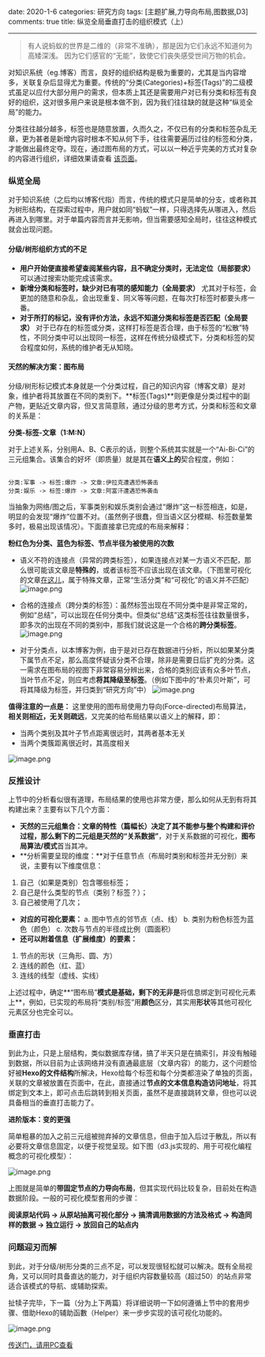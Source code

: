 date: 2020-1-6
categories: 研究方向
tags: [主题扩展,力导向布局,图数据,D3]
comments: true
title: 纵览全局垂直打击的组织模式（上）
 

---

> 有人说蚂蚁的世界是二维的（非常不准确），那是因为它们永远不知道何为高矮深浅。
因为它们感官的“无能”，致使它们丧失感受世间万物的机会。

对知识系统（eg.博客）而言，良好的组织结构是极为重要的，尤其是当内容增多，关联复杂后显得尤为重要。传统的“分类(Categories)+标签(Tags)”的二级模式虽足以应付大部分用户的需求，但本质上其还是需要用户对已有分类和标签有良好的组织，这对很多用户来说是根本做不到，因为我们往往缺的就是这种“纵览全局”的能力。

分类往往越分越多，标签也是随意放置，久而久之，不仅已有的分类和标签杂乱无章，更为甚者是新增内容时根本不知从何下手，往往需要遍历过往的标签和分类，才能做出最终定夺。现在，通过图布局的方式，可以以一种近乎完美的方式对复杂的内容进行组织，详细效果请查看 [该页面](https://www.zonelyn.com/other/page_comment.html)。

### **纵览全局**

对于知识系统（之后均以博客代指）而言，传统的模式只是简单的分支，或者称其为树形结构，在探索过程中，用户就如同“蚂蚁”一样，只得选择先从哪进入，然后再进入到哪里。对于单篇内容而言并无影响，但当需要感知全局时，往往这种模式就会出现问题。

#### **分级/树形组织方式的不足**

- **用户开始便直接希望查阅某些内容，且不确定分类时，无法定位（局部要求）**
可以通过搜索功能完成该需求。
- **新增分类和标签时，缺少对已有项的感知能力（全局要求）**
尤其对于标签，会更加的随意和杂乱，会出现重复、同义等等问题，在每次打标签时都要头疼一番。
- **对于所打的标记，没有评价方法，永远不知道分类和标签是否匹配（全局要求）**
对于已存在的标签或分类，这样打标签是否合理，由于标签的“松散”特性，不同分类中可以出现同一标签，这样在传统分级模式下，分类和标签的契合程度如何，系统的维护者无从知晓。

#### **天然的解决方案：图布局**

分级/树形标记模式本身就是一个分类过程，自己的知识内容（博客文章）是对象，维护者将其放置在不同的类别下。**标签(Tags)**则更像是分类过程中的副产物，更贴近文章内容，但又言简意赅，通过分级的思考方式，分类和标签和文章的关系是：

**分类-标签-文章（1:M:N）**
 
对于上述关系，分别用A、B、C表示的话，则整个系统其实就是一个“Ai-Bi-Ci”的三元组集合。该集合的好坏（即质量）就是其在**语义上的**契合程度，例如：

```

分类:军事 -> 标签:爆炸 -> 文章:伊拉克遭遇恐怖袭击
分类:娱乐 -> 标签:爆炸 -> 文章:阿富汗遭遇恐怖袭击

```

当抽象为网络/图之后，军事类别和娱乐类别会通过“爆炸”这一标签相连，如是，明显的会发现“爆炸”位置不对。（虽然例子很蠢，但当语义区分模糊、标签数量繁多时，极易出现该情况）。下面直接拿已完成的布局来解释：

**粉红色为分类、蓝色为标签、节点半径为被使用的次数**

- 语义不符的连接点（异常的跨类标签），如果连接点对某一方语义不匹配，那么很可能该文章是**特殊的**，或者该标签不应该出现在该文章。（下图里可视化的文章[在这儿](https://www.zonelyn.com/article/2019-8-11%20%E5%91%8A%E5%88%AB%E3%80%8A%E9%95%BF%E5%AE%89%E5%8D%81%E4%BA%8C%E6%97%B6%E8%BE%B0%E3%80%8B.html)，属于特殊文章，正常“生活分类”和“可视化”的语义并不匹配）
![image.png](https://ae04.alicdn.com/kf/U2beb48a41f60408eb225a3dd6cb3d4552.png)

- 合格的连接点（跨分类的标签）：虽然标签出现在不同分类中是非常正常的，例如“总结”，可以出现在任何分类中。但类似“总结”这类标签往往数量很多，即多次的出现在不同的类别中，那我们就说这是一个合格的**跨分类标签**。
![image.png](https://ae03.alicdn.com/kf/U9fa6ab6d5ea54f77a608c079bf4d74beP.png)

- 对于分类点，以本博客为例，由于是对已存在数据进行分析，所以如果某分类下属节点不足，那么高度怀疑该分类不合理，除非是需要日后扩充的分类。这一需求在图布局的视图下非常容易分辨出来，合格的类别应该有众多叶节点，当叶节点不足，则应考虑**将其降级至标签**。（例如下图中的“朴素贝叶斯”，可将其降级为标签，并归类到“研究方向”中）
![image.png](https://ae03.alicdn.com/kf/U3a58982203d84a5facfdb5569c8f4da9u.png)
 
**值得注意的一点是：** 这里使用的图布局使用力导向(Force-directed)布局算法，**相关则相近，无关则疏远**，又完美的给布局结果以语义上的解释，即：

- 当两个类别及其叶子节点距离很远时，其两者基本无关
- 当两个类簇距离很近时，其高度相关

![image.png](https://ae01.alicdn.com/kf/U9327897711f44e908795f20dd3b3f297T.png)

### **反推设计**

上节中的分析看似很有道理，布局结果的使用也非常方便，那么如何从无到有将其构建出来？主要有以下几个方面：

- **天然的三元组集合：**文章的特性（篇幅长）决定了其不能参与整个构建和评价过程，那么剩下的二元组是天然的**“关系数据”**，对于关系数据的可视化，**图布局算法/模式**首当其冲。
- **分析需要呈现的维度：**对于任意节点（布局时类别和标签并无分别）来说，主要有以下维度信息：
 1. 自己（如果是类别）包含哪些标签；
 2. 自己是什么类型的节点（类别？标签？）；
 3. 自己被使用了几次；
- **对应的可视化要素：**
 a. 图中节点的邻节点（点、线）
 b. 类别为粉色标签为蓝色（颜色）
 c. 次数与节点的半径成比例（圆面积）
- **还可以附着信息（扩展维度）的要素：**
 1. 节点的形状（三角形、圆、方）
 2. 连线的颜色（红、蓝）
 3. 连线的线型（虚线、实线）

上述过程中，确定**“图布局”**模式是基础，剩下的无非是**将信息绑定到可视化元素上**，例如，已实现的布局将“类别/标签”用**颜色**区分，其实用**形状**等其他可视化元素区分也完全可以。

### **垂直打击**

到此为止，只是上层结构，类似数据库存储，搞了半天只是在搞索引，并没有触碰到数据，所以目前为止该网络并没有直通最底层（文章内容）的能力，这个问题恰好被**Hexo的文件结构**所解决，Hexo给每个标签和每个分类都渲染了单独的页面，关联的文章被放置在页面中，在此，直接通过**节点的文本信息构造访问地址**，将其绑定到文本上，即可点击后跳转到相关页面，虽然不是直接跳转文章，但也可以说具备相当的垂直打击能力了。

**进阶版本：变的更强**

简单粗暴的加入之前三元组被抛弃掉的文章信息，但由于加入后过于散乱，所以有必要将文章信息固定，以便于视觉呈现。如下图（d3.js实现的、用于可视化编程概念的可视化模型）：

![image.png](https://ae03.alicdn.com/kf/U2be0137ae48c4538a5bcb4e8da2d0db3u.png)

上图就是简单的**带固定节点的力导向布局**，但其实现代码比较复杂，目前处在构造数据阶段。一般的可视化模型套用的步骤：

**阅读原站代码 -> 从原站抽离可视化部分 -> 搞清调用数据的方法及格式 -> 构造同样的数据 -> 独立运行 -> 放回自己的站点内**

### **问题迎刃而解**

到此，对于分级/树形分类的三点不足，可以发现很轻松就可以解决。既有全局视角，又可以同时具备直达的能力，对于组织内容数量较高（超过50）的站点非常适合该模式的导航、或辅助探索。

扯犊子完毕，下一篇（分为上下两篇）将详细说明一下如何遵循上节中的套用步骤、借助Hexo的辅助函數（Helper）来一步步实现的该可视化功能的。

![image.png](https://ae04.alicdn.com/kf/U726402819986478a9067261fe59f92a3w.png)

[传送门，请用PC查看](https://www.zonelyn.com/other/page_comment.html)

